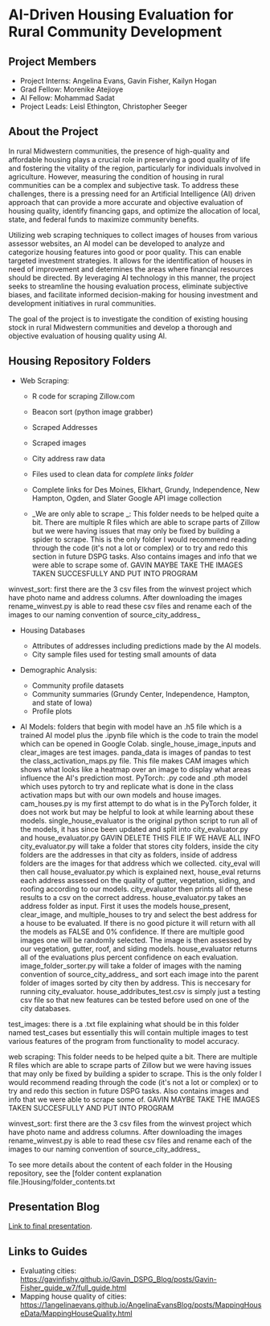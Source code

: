 # AI-Driven Housing Evaluation for Rural Community Development


## Project Members
+ Project Interns: Angelina Evans, Gavin Fisher, Kailyn Hogan
+ Grad Fellow: Morenike Atejioye
+ AI Fellow: Mohammad Sadat
+ Project Leads: Leisl Ethington, Christopher Seeger


## About the Project

In rural Midwestern communities, the presence of high-quality and affordable housing plays a crucial role in preserving a good quality of life and fostering the vitality of the region, particularly for individuals involved in agriculture. However, measuring the condition of housing in rural communities can be a complex and subjective task. To address these challenges, there is a pressing need for an Artificial Intelligence (AI) driven approach that can provide a more accurate and objective evaluation of housing quality, identify financing gaps, and optimize the allocation of local, state, and federal funds to maximize community benefits.

Utilizing web scraping techniques to collect images of houses from various assessor websites, an AI model can be developed to analyze and categorize housing features into good or poor quality. This can enable targeted investment strategies. It allows for the identification of houses in need of improvement and determines the areas where financial resources should be directed. By leveraging AI technology in this manner, the project seeks to streamline the housing evaluation process, eliminate subjective biases, and facilitate informed decision-making for housing investment and development initiatives in rural communities.

The goal of the project is to investigate the condition of existing housing stock in rural Midwestern communities and develop a thorough and objective evaluation of housing quality using AI.


## Housing Repository Folders

+ Web Scraping:
   - R code for scraping Zillow.com
   - Beacon sort (python image grabber)
   - Scraped Addresses
   - Scraped images
   - City address raw data
	- Files used to clean data for _complete links folder_
   - Complete links for Des Moines, Elkhart, Grundy, Independence, New Hampton, Ogden, and Slater Google API image collection
 
	- _We are only able to scrape _: This folder needs to be helped quite a bit. There are multiple R files which are able to scrape parts of Zillow but we were having issues that may only be fixed by building a spider to scrape. This is the only folder I would recommend reading through the code (it's not a lot or complex) or to try and redo this section in future DSPG tasks. Also contains images and info that we were able to scrape some of. GAVIN MAYBE TAKE THE IMAGES TAKEN SUCCESFULLY AND PUT INTO PROGRAM

winvest_sort:
	first there are the 3 csv files from the winvest project which have photo name and address columns. After downloading the images rename_winvest.py is able to read these csv files and rename each of the images to our naming convention of source_city_address_

+ Housing Databases
   - Attributes of addresses including predictions made by the AI models.
   - City sample files used for testing small amounts of data
  
+ Demographic Analysis:
	- Community profile datasets
	- Community summaries (Grundy Center, Independence, Hampton, and state of Iowa)
	- Profile plots


+ AI Models:
	folders that begin with model have an .h5 file which is a trained AI model plus the .ipynb file which is the code to train the model which can be opened in Google Colab.
	single_house_image_inputs and clear_images are test images.
	panda_data is images of pandas to test the class_activation_maps.py file. This file makes CAM images which shows what looks like a heatmap over an image to display what areas influence the AI's prediction most.
	PyTorch:
		.py code and .pth model which uses pytorch to try and replicate what is done in the class activation maps but with our own models and house images.
	cam_houses.py is my first attempt to do what is in the PyTorch folder, it does not work but may be helpful to look at while learning about these models.
	single_house_evaluator is the original python script to run all of the models, it has since been updated and split into city_evaluator.py and house_evaluator.py GAVIN DELETE THIS FILE IF WE HAVE ALL INFO
	city_evaluator.py will take a folder that stores city folders, inside the city folders are the addresses in that city as folders, inside of address folders are the images for that address which we collected. city_eval will then call house_evaluator.py which is explained next, house_eval returns each address assessed on the quality of gutter, vegetation, siding, and roofing according to our models. city_evaluator then prints all of these results to a csv on the correct address.
	house_evaluator.py takes an address folder as input. First it uses the models house_present, clear_image, and multiple_houses to try and select the best address for a house to be evaluated. If there is no good picture it will return with all the models as FALSE and 0% confidence. If there are multiple good images one will be randomly selected. The image is then assessed by our vegetation, gutter, roof, and siding models. house_evaluator returns all of the evaluations plus percent confidence on each evaluation.
	image_folder_sorter.py will take a folder of images with the naming convention of source_city_address_ and sort each image into the parent folder of images sorted by city then by address. This is neccesary for running city_evaluator.
	house_addributes_test.csv is simply just a testing csv file so that new features can be tested before used on one of the city databases.

test_images:
	there is a .txt file explaining what should be in this folder named test_cases but essentially this will contain multiple images to test various features of the program from functionality to model accuracy.

web scraping:
	This folder needs to be helped quite a bit. There are multiple R files which are able to scrape parts of Zillow but we were having issues that may only be fixed by building a spider to scrape. This is the only folder I would recommend reading through the code (it's not a lot or complex) or to try and redo this section in future DSPG tasks. Also contains images and info that we were able to scrape some of. GAVIN MAYBE TAKE THE IMAGES TAKEN SUCCESFULLY AND PUT INTO PROGRAM

winvest_sort:
	first there are the 3 csv files from the winvest project which have photo name and address columns. After downloading the images rename_winvest.py is able to read these csv files and rename each of the images to our naming convention of source_city_address_





   
To see more details about the content of each folder in the Housing repository, see the [folder content explanation file.]Housing/folder_contents.txt

## Presentation Blog

[Link to final presentation](https://morenikeope.github.io/Atejioye_Blog/posts/Report_Draft/Report_Draft.html).

## Links to Guides

+ Evaluating cities: https://gavinfishy.github.io/Gavin_DSPG_Blog/posts/Gavin-Fisher_guide_w7/full_guide.html
+ Mapping house quality of cities: https://1angelinaevans.github.io/AngelinaEvansBlog/posts/MappingHouseData/MappingHouseQuality.html

 
